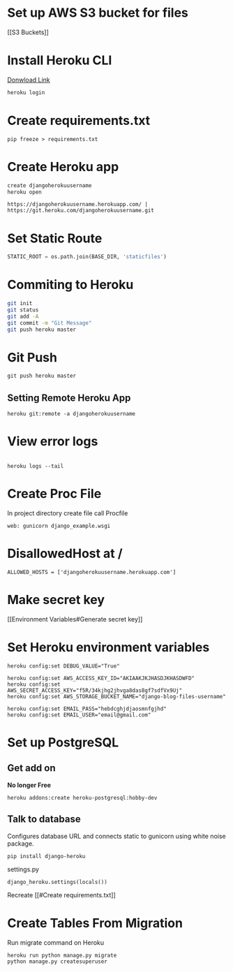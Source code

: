 #  Set up AWS S3 bucket for files

[[S3 Buckets]]

# Install Heroku CLI

[Donwload Link](https://devcenter.heroku.com/articles/heroku-cli#install-the-heroku-cli)

```cmd
heroku login
```

# Create requirements.txt

```
pip freeze > requirements.txt
```

# Create Heroku app

```cmd
create djangoherokuusername
heroku open
```

```
https://djangoherokuusername.herokuapp.com/ | https://git.heroku.com/djangoherokuusername.git
```

# Set Static Route

```python
STATIC_ROOT = os.path.join(BASE_DIR, 'staticfiles')
```

# Commiting to Heroku

```bash
git init
git status
git add -A
git commit -m "Git Message"
git push heroku master
```


# Git Push

```cmd
git push heroku master
```

## Setting Remote Heroku App

```
heroku git:remote -a djangoherokuusername
```

# View error logs

```

heroku logs --tail
```

# Create Proc File

In project directory create file call Procfile
```
web: gunicorn django_example.wsgi
```

# DisallowedHost at /

```
ALLOWED_HOSTS = ['djangoherokuusername.herokuapp.com']
```

# Make secret key

[[Environment Variables#Generate secret key]]

# Set Heroku environment variables

```
heroku config:set DEBUG_VALUE="True"

heroku config:set AWS_ACCESS_KEY_ID="AKIAAKJKJHASDJKHASDWFD"
heroku config:set AWS_SECRET_ACCESS_KEY="f5R/34kjhg2jhvga8das8gf7sdfVx9Uj"
heroku config:set AWS_STORAGE_BUCKET_NAME="django-blog-files-username"

heroku config:set EMAIL_PASS="hebdcghjdjaosmnfgjhd"
heroku config:set EMAIL_USER="email@gmail.com"
```


# Set up PostgreSQL

## Get add on

**No longer Free**
```
heroku addons:create heroku-postgresql:hobby-dev
```

## Talk to database

Configures database URL and connects static to gunicorn using white noise package.

```
pip install django-heroku
```

settings.py
```
django_heroku.settings(locals())
```

Recreate [[#Create requirements.txt]]

# Create Tables From Migration

Run migrate command on Heroku

```
heroku run python manage.py migrate
python manage.py createsuperuser
```


